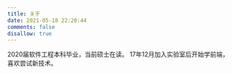 ```yaml
---
title: 关于
date: 2021-05-18 22:20:44
comments: false
disallow: true
---
```

2020届软件工程本科毕业，当前硕士在读。
17年12月加入实验室后开始学前端，喜欢尝试新技术。